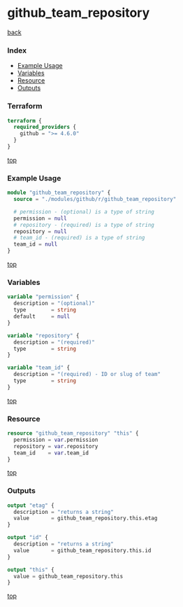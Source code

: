 # github_team_repository

[back](../github.md)

### Index

- [Example Usage](#example-usage)
- [Variables](#variables)
- [Resource](#resource)
- [Outputs](#outputs)

### Terraform

```terraform
terraform {
  required_providers {
    github = ">= 4.6.0"
  }
}
```

[top](#index)

### Example Usage

```terraform
module "github_team_repository" {
  source = "./modules/github/r/github_team_repository"

  # permission - (optional) is a type of string
  permission = null
  # repository - (required) is a type of string
  repository = null
  # team_id - (required) is a type of string
  team_id = null
}
```

[top](#index)

### Variables

```terraform
variable "permission" {
  description = "(optional)"
  type        = string
  default     = null
}

variable "repository" {
  description = "(required)"
  type        = string
}

variable "team_id" {
  description = "(required) - ID or slug of team"
  type        = string
}
```

[top](#index)

### Resource

```terraform
resource "github_team_repository" "this" {
  permission = var.permission
  repository = var.repository
  team_id    = var.team_id
}
```

[top](#index)

### Outputs

```terraform
output "etag" {
  description = "returns a string"
  value       = github_team_repository.this.etag
}

output "id" {
  description = "returns a string"
  value       = github_team_repository.this.id
}

output "this" {
  value = github_team_repository.this
}
```

[top](#index)